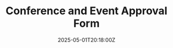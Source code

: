 ---
title: Conference and Event Approval Form
linkTitle: Conference and Event Approval Form
date: '2025-05-01T20:18:00Z'
weight: 1
description: The Conference and Event Approval Form collects details such as attendee
  name, email, event name, dates, costs, involvement level, benefits to the business,
  travel method, and accommodation needs for approval to attend events or conferences.
draft: false
ref: conference-and-event-approval-form
---